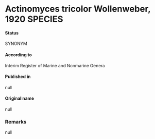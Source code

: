 # Actinomyces tricolor Wollenweber, 1920 SPECIES

#### Status
SYNONYM

#### According to
Interim Register of Marine and Nonmarine Genera

#### Published in
null

#### Original name
null

### Remarks
null
